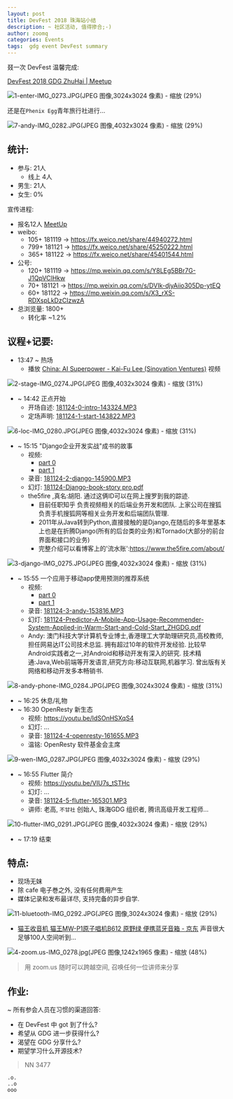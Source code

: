 ```yaml
---
layout: post
title: DevFest 2018 珠海站小结
description: ~ 社区活动, 值得掺合;-)
author: zoomq
categories: Events
tags:  gdg event DevFest summary
---
```



叕一次 DevFest 温馨完成:

[DevFest 2018 GDG ZhuHai \| Meetup](https://www.meetup.com/Zhuhai-GDG/events/256539889/)

![1-enter-IMG_0273.JPG(JPEG 图像,3024x3024 像素) - 缩放 (29%)](http://0.zoomquiet.top/ZHGDG/2018/181124DevFest/f/1-enter-IMG_0273.JPG?imageView2/2/w/360)

还是在`Phenix Egg`青年旅行社进行...

![7-andy-IMG_0282.JPG(JPEG 图像,4032x3024 像素) - 缩放 (29%)](http://0.zoomquiet.top/ZHGDG/2018/181124DevFest/f/7-andy-IMG_0282.JPG?imageView2/2/w/360)

<!--more-->

## 统计:

- 参与: 21人
    + 线上 4人
- 男生: 21人
- 女生: 0% 

宣传进程:

- 报名12人 [MeetUp](https://www.meetup.com/Zhuhai-GDG/events/256539889/) 
- weibo:
    + 105+ 181119 -> https://fx.weico.net/share/44940272.html
    + 799+ 181121 -> https://fx.weico.net/share/45250222.html
    + 365+ 181122 -> https://fx.weico.net/share/45401544.html
- 公号:
    + 120+ 181119 -> https://mp.weixin.qq.com/s/Y8LEg5BBr7G-J1QpVClHkw
    + 70+ 181121 -> https://mp.weixin.qq.com/s/DVIk-djyAiio305Dp-ytEQ
    + 60+ 181122 -> https://mp.weixin.qq.com/s/X3_rXS-RDXspLkDzCIzwzA
- 总浏览量: 1800+
    + 转化率 ~1.2%

## 议程+记要:

- 13:47 ~ 热场
    + 播放 [China: AI Superpower - Kai-Fu Lee (Sinovation Ventures)](https://youtu.be/NhveMWBVcNw) 视频

![2-stage-IMG_0274.JPG(JPEG 图像,4032x3024 像素) - 缩放 (31%)](http://0.zoomquiet.top/ZHGDG/2018/181124DevFest/f/2-stage-IMG_0274.JPG?imageView2/2/w/360)

- ~ 14:42 正点开始
    + 开场自述: [181124-0-intro-143324.MP3](http://0.zoomquiet.top/ZHGDG/2018/181124DevFest/a/181124-0-intro-143324.MP3)
    + 定场声明: [181124-1-start-143822.MP3](http://0.zoomquiet.top/ZHGDG/2018/181124DevFest/a/181124-1-start-143822.MP3)

![6-loc-IMG_0280.JPG(JPEG 图像,4032x3024 像素) - 缩放 (31%)](http://0.zoomquiet.top/ZHGDG/2018/181124DevFest/f/6-loc-IMG_0280.JPG?imageView2/2/w/360)

- ~ 15:15 "Django企业开发实战"成书的故事
    + 视频: 
        * [part 0](https://youtu.be/tj0-ezRjmPI)
        * [part 1](https://youtu.be/zuLNp4zjZMU)
    + 录音: [181124-2-django-145900.MP3](http://0.zoomquiet.top/ZHGDG/2018/181124DevFest/a/181124-2-django-145900.MP3)
    + 幻灯: [181124-Django-book-story pro.pdf](http://0.zoomquiet.top/ZHGDG/2018/181124DevFest/181124-Django-book-story%20pro.pdf)
    + the5fire ,真名:胡阳. 通过这俩ID可以在网上搜罗到我的踪迹. 
        * 目前任职知乎 负责视频相关的后端业务开发和团队. 上家公司在搜狐 负责手机搜狐网等相关业务开发和后端团队管理. 
        * 2011年从Java转到Python,直接接触的是Django,在随后的多年里基本上也是在折腾Django(所有的后台类的业务)和Tornado(大部分的前台界面和接口的业务)
        * 完整介绍可以看博客上的'流水账':https://www.the5fire.com/about/

![3-django-IMG_0275.JPG(JPEG 图像,4032x3024 像素) - 缩放 (31%)](http://0.zoomquiet.top/ZHGDG/2018/181124DevFest/f/3-django-IMG_0275.JPG?imageView2/2/w/360)

- ~ 15:55 一个应用于移动app使用预测的推荐系统
    + 视频: 
        * [part 0](https://youtu.be/E1DQEPbtFUs)
        * [part 1](https://youtu.be/p9RNJSTwsHg)
    + 录音: [181124-3-andy-153816.MP3](http://0.zoomquiet.top/ZHGDG/2018/181124DevFest/a/181124-3-andy-153816.MP3)
    + 幻灯: [181124-Predictor-A-Mobile-App-Usage-Recommender-System-Applied-in-Warm-Start-and-Cold-Start_ZHGDG.pdf](http://0.zoomquiet.top/ZHGDG/2018/181124DevFest/181124-Predictor-A-Mobile-App-Usage-Recommender-System-Applied-in-Warm-Start-and-Cold-Start_ZHGDG.pdf)
    + Andy: 澳门科技大学计算机专业博士,香港理工大学助理研究员,高校教师,担任网易达IT公司技术总监. 拥有超过10年的软件开发经验. 比较早Android实践者之一,对Android和移动开发有深入的研究. 技术精通:Java,Web前端等开发语言,研究方向:移动互联网,机器学习. 曾出版有关网络和移动开发多本畅销书. 

![8-andy-phone-IMG_0284.JPG(JPEG 图像,3024x3024 像素) - 缩放 (31%)](http://0.zoomquiet.top/ZHGDG/2018/181124DevFest/f/8-andy-phone-IMG_0284.JPG?imageView2/2/w/360)


- ~ 16:25 休息/礼物
- ~ 16:30 OpenResty 新生态
    + 视频: https://youtu.be/ldSOnHSXqS4
    + 幻灯: ...
    + 录音: [181124-4-openresty-161655.MP3](http://0.zoomquiet.top/ZHGDG/2018/181124DevFest/a/181124-4-openresty-161655.MP3)
    + 温铭: OpenResty 软件基金会主席

![9-wen-IMG_0287.JPG(JPEG 图像,4032x3024 像素) - 缩放 (29%)](http://0.zoomquiet.top/ZHGDG/2018/181124DevFest/f/9-wen-IMG_0287.JPG?imageView2/2/w/360)

- ~ 16:55 Flutter 简介
    + 视频: https://youtu.be/VIU7s_tSTHc
    + 幻灯: ...
    + 录音: [181124-5-flutter-165301.MP3](http://0.zoomquiet.top/ZHGDG/2018/181124DevFest/a/181124-5-flutter-165301.MP3)
    + 讲师: 老高, `不甘社` 创始人, 珠海GDG 组织者, 腾讯高级开发工程师...

![10-flutter-IMG_0291.JPG(JPEG 图像,4032x3024 像素) - 缩放 (29%)](http://0.zoomquiet.top/ZHGDG/2018/181124DevFest/f/10-flutter-IMG_0291.JPG?imageView2/2/w/360)

- ~ 17:19 结束


## 特点:

- 现场无妺
- 除 cafe 电子巻之外, 没有任何费用产生
- 媒体记录和发布最详尽, 支持完备的异步自学.


![11-bluetooth-IMG_0292.JPG(JPEG 图像,3024x3024 像素) - 缩放 (29%)](http://0.zoomquiet.top/ZHGDG/2018/181124DevFest/f/11-bluetooth-IMG_0292.JPG?imageView2/2/w/360)

- [猫王收音机 猫王MW-P1原子唱机B612 原野绿 便携蓝牙音箱 - 京东](https://item.m.jd.com/product/100000094375.html) 声音很大足够100人空间听到...

![4-zoom.us-IMG_0278.jpg(JPEG 图像,1242x1965 像素) - 缩放 (48%)](http://0.zoomquiet.top/ZHGDG/2018/181124DevFest/f/4-zoom.us-IMG_0278.jpg?imageView2/2/w/360)

> 用 zoom.us 随时可以跨越空间, 召唤任何一位讲师来分享


## 作业:
~ 所有参会人员在习惯的渠道回答:

- 在 DevFest 中 got 到了什么?
- 希望从 GDG 进一步获得什么?
- 渴望在 GDG 分享什么?
- 期望学习什么开源技术?


> NN 3477


    .o.
    ..o
    ooo



